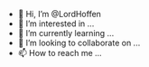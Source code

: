 - 👋 Hi, I’m @LordHoffen
- 👀 I’m interested in ...
- 🌱 I’m currently learning ...
- 💞️ I’m looking to collaborate on ...
- 📫 How to reach me ...

<!---
LordHoffen/LordHoffen is a ✨ special ✨ repository because its `README.md` (this file) appears on your GitHub profile.
You can click the Preview link to take a look at your changes.
--->
